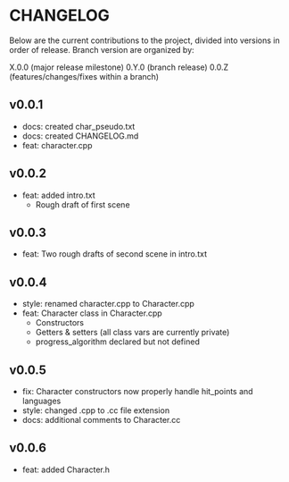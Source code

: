 # CHANGELOG
Below are the current contributions to the project, divided into versions in order of release. Branch version are organized by:

X.0.0 (major release milestone)
0.Y.0 (branch release)
0.0.Z (features/changes/fixes within a branch)

## v0.0.1
- docs: created char_pseudo.txt
- docs: created CHANGELOG.md
- feat: character.cpp

## v0.0.2
- feat: added intro.txt
  - Rough draft of first scene

## v0.0.3
- feat: Two rough drafts of second scene in intro.txt

## v0.0.4
- style: renamed character.cpp to Character.cpp
- feat: Character class in Character.cpp
  - Constructors
  - Getters & setters (all class vars are currently private)
  - progress_algorithm declared but not defined

## v0.0.5
- fix: Character constructors now properly handle hit_points and languages
- style: changed .cpp to .cc file extension
- docs: additional comments to Character.cc

## v0.0.6
- feat: added Character.h